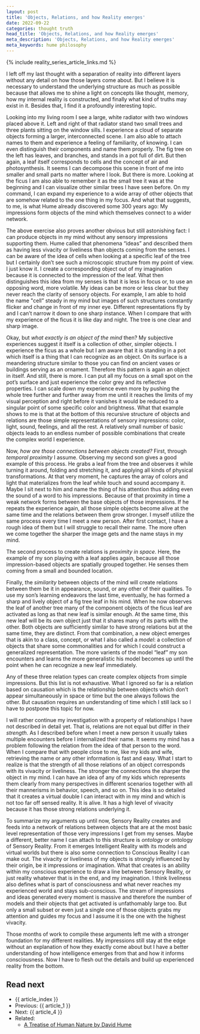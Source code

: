 ```yaml
---
layout: post
title: 'Objects, Relations, and how Reality emerges'
date: 2022-09-22
categories: thought truth
head_title: 'Objects, Relations, and how Reality emerges'
meta_description: 'Objects, Relations, and how Reality emerges'
meta_keywords: hume philosophy
---
```


{% include reality_series_article_links.md %}

I left off my last thought with a separation of reality into different layers without any detail on how those layers come about. But I believe it is necessary to understand the underlying structure as much as possible because that allows me to shine a light on concepts like thought, memory, how my internal reality is constructed, and finally what kind of truths may exist in it. Besides that, I find it a profoundly interesting topic. 

Looking into my living room I see a large, white radiator with two windows placed above it. Left and right of that radiator stand two small trees and three plants sitting on the window sills. I experience a cloud of separate objects forming a larger, interconnected scene. I am also able to attach names to them and experience a feeling of familiarity, of knowing. I can even distinguish their components and name them properly. The fig tree on the left has leaves, and branches, and stands in a pot full of dirt. But then again, a leaf itself corresponds to cells and the concept of air and photosynthesis. It seems I can decompose this scene in front of me into smaller and small parts no matter where I look. But there is more. Looking at the ficus I am also able to remember it as the small tree it was at the beginning and I can visualize other similar trees I have seen before. On my command, I can expand my experience to a wide array of other objects that are somehow related to the one thing in my focus. And what that suggests, to me, is what Hume already discovered some 300 years ago: My impressions form objects of the mind which themselves connect to a wider network.

The above exercise also proves another obvious but still astonishing fact: I can produce objects in my mind without any sensory impressions supporting them. Hume called that phenomena “ideas” and described them as having less vivacity or liveliness than objects coming from the senses. I can be aware of the idea of cells when looking at a specific leaf of the tree but I certainly don’t see such a microscopic structure from my point of view. I just know it. I create a corresponding object out of my imagination because it is connected to the impression of the leaf. What then distinguishes this idea from my senses is that it is less in focus or, to use an opposing word, more volatile. My ideas can be more or less clear but they never reach the clarity of sensory objects. For example, I am able to hold the name "cell” steady in my mind but images of such structures constantly flicker and change in front of my inner eye. Different representations fly by and I can’t narrow it down to one sharp instance. When I compare that with my experience of the ficus it is like day and night. The tree is one clear and sharp image.

Okay, but *what exactly is an object of the mind* then? My subjective experiences suggest it itself is a collection of other, simpler objects. I experience the ficus as a whole but I am aware that it is standing in a pot which itself is a thing that I can recognize as an object. On its surface is a meandering structure similar to those you can find on ancient vases or buildings serving as an ornament. Therefore this pattern is again an object in itself. And still, there is more. I can put all my focus on a small spot on the pot’s surface and just experience the color grey and its reflective properties. I can scale down my experience even more by pushing the whole tree further and further away from me until it reaches the limits of my visual perception and right before it vanishes it would be reduced to a singular point of some specific color and brightness. What that example shows to me is that at the bottom of this recursive structure of objects and relations are those simple representations of sensory impressions: color, light, sound, feelings, and all the rest. A relatively small number of basic objects leads to an endless number of possible combinations that create the complex world I experience.

Now, *how are those connections between objects created?* First, through *temporal proximity* I assume. Observing my second son gives a good example of this process. He grabs a leaf from the tree and observes it while turning it around, folding and stretching it, and applying all kinds of physical transformations. At that very moment, he captures the array of colors and light that materializes from the leaf while touch and sound accompany it. Maybe I sit next to him and name the thing of his attention thus adding even the sound of a word to his impressions. Because of that proximity in time a weak network forms between the base objects of those impressions. If he repeats the experience again, all those simple objects become alive at the same time and the relations between them grow stronger. I myself utilize the same process every time I meet a new person. After first contact, I have a rough idea of them but I will struggle to recall their name. The more often we come together the sharper the image gets and the name stays in my mind.

The second process to create relations is *proximity in space*. Here, the example of my son playing with a leaf applies again, because all those impression-based objects are spatially grouped together. He senses them coming from a small and bounded location.

Finally, the *similarity* between objects of the mind will create relations between them be it in appearance, sound, or any other of their qualities. To use my son’s learning endeavors the last time, eventually, he has formed a sharp and lively object of a fig tree leaf in his mind. When he now observes the leaf of another tree many of the component objects of the ficus leaf are activated as long as that new leaf is similar enough. At the same time, this new leaf will be its own object just that it shares many of its parts with the other. Both objects are sufficiently similar to have strong relations but at the same time, they are distinct. From that combination, a new object emerges that is akin to a class, concept, or what I also called a *model*: a collection of objects that share some commonalities and for which I could construct a generalized representation. The more varients of the model “leaf” my son encounters and learns the more generalistic his model becomes up until the point when he can recognize a new leaf immediately. 

Any of these three relation types can create complex objects from simple impressions. But this list is not exhaustive. What I ignored so far is a relation based on causation which is the relationship between objects which don’t appear simultaneously in space or time but the one always follows the other. But causation requires an understanding of time which I still lack so I have to postpone this topic for now.

I will rather continue my investigation with a property of relationships I have not described in detail yet. That is, relations are not equal but differ in their *strength*. As I described before when I meet a new person it usually takes multiple encounters before I internalized their name. It seems my mind has a problem following the relation from the idea of that person to the word. When I compare that with people close to me, like my kids and wife, retrieving the name or any other information is fast and easy. What I start to realize is that the strength of all those relations of an object corresponds with its vivacity or liveliness. The stronger the connections the sharper the object in my mind. I can have an idea of any of my kids which represents them clearly from many perspectives in different scenarios together with all their mannerisms in behavior, speech, and so on. This idea is so detailed that it creates a virtual double I can interact with in my mind and which is not too far off sensed reality. It is alive. It has a high level of vivacity because it has those strong relations underlying it.

To summarize my arguments up until now, Sensory Reality creates and feeds into a network of relations between objects that are at the most basic level representation of those very impressions I get from my senses. Maybe a different, better name I can attach to this structure is *ontology* or ontology of Sensory Reality. From it emerges Intelligent Reality with its models and virtual worlds but there is also some connection to Conscious Reality I can make out. The vivacity or liveliness of my objects is strongly influenced by their origin, be it impressions or imagination. What that creates is an ability within my conscious experience to draw a line between Sensory Reality, or just reality whatever that is in the end, and my imagination. I think liveliness also defines what is part of consciousness and what never reaches my experienced world and stays sub-conscious. The stream of impressions and ideas generated every moment is massive and therefore the number of models and their objects that get activated is unfathomably large too. But only a small subset or even just a single one of those objects grabs my attention and guides my focus and I assume it is the one with the highest vivacity.

Those months of work to compile these arguments left me with a stronger foundation for my different realities. My impressions still stay at the edge without an explanation of how they exactly come about but I have a better understanding of how intelligence emerges from that and how it informs consciousness. Now I have to flesh out the details and build up experienced reality from the bottom.

## Read next
* {{ article_index }}
* Previous: {{ article_1 }}
* Next: {{ article_4 }}
* Related:
  * [A Treatise of Human Nature by David Hume](https://www.gutenberg.org/ebooks/4705)